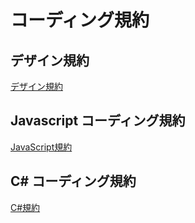 # コーディング規約

## デザイン規約
[デザイン規約](./%E3%83%87%E3%82%B6%E3%82%A4%E3%83%B3/%E3%83%87%E3%82%B6%E3%82%A4%E3%83%B3%E8%A6%8F%E7%B4%84.md)
## Javascript コーディング規約
[JavaScript規約](./JavaScript/Javascript%E3%82%B3%E3%83%BC%E3%83%87%E3%82%A3%E3%83%B3%E3%82%B0%E8%A6%8F%E7%B4%84.md)
## C# コーディング規約
[C#規約](./C#/C%23%E3%82%B3%E3%83%BC%E3%83%87%E3%82%A3%E3%83%B3%E3%82%B0%E8%A6%8F%E7%B4%84.md)
